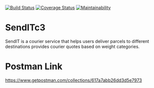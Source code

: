 [![Build Status](https://travis-ci.com/queenfiona/SendITc3.svg?branch=develop)](https://travis-ci.com/queenfiona/SendITc3)
[![Coverage Status](https://coveralls.io/repos/github/queenfiona/SendITc3/badge.svg?branch=develop)](https://coveralls.io/github/queenfiona/SendITc3?branch=develop)
[![Maintainability](https://api.codeclimate.com/v1/badges/0ff0cbf77ca1a82e2c9d/maintainability)](https://codeclimate.com/github/queenfiona/SendITc3/maintainability)
# SendITc3
 SendIT is a courier service that helps users deliver parcels to different destinations provides courier quotes based on weight categories.
# Postman Link
https://www.getpostman.com/collections/617a7abb26dd3d5e7973
